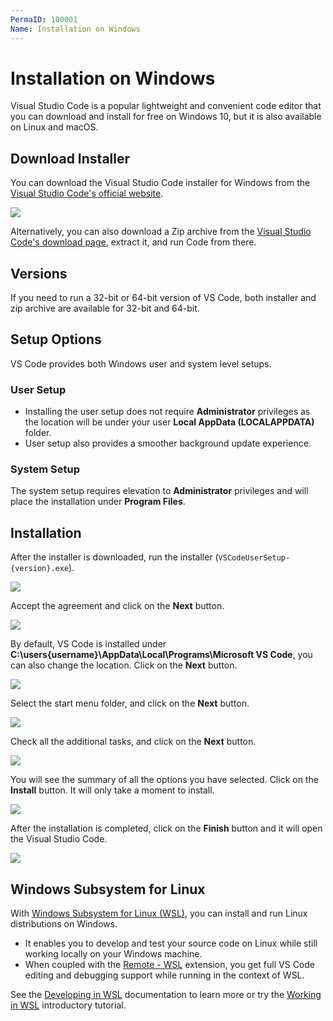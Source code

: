 ```yaml
---
PermaID: 100001
Name: Installation on Windows
---
```


# Installation on Windows

Visual Studio Code is a popular lightweight and convenient code editor that you can download and install for free on Windows 10, but it is also available on Linux and macOS.

## Download Installer

You can download the Visual Studio Code installer for Windows from the [Visual Studio Code's official website](https://code.visualstudio.com/Download).

<img src="https://raw.githubusercontent.com/zzzprojects/learn-orm/master/tutorials/visual-studio-code/images/installation-on-windows-1.png">

Alternatively, you can also download a Zip archive from the [Visual Studio Code's download page](https://code.visualstudio.com/Download), extract it, and run Code from there.

## Versions

If you need to run a 32-bit or 64-bit version of VS Code, both installer and zip archive are available for 32-bit and 64-bit.

## Setup Options

VS Code provides both Windows user and system level setups. 

### User Setup

 - Installing the user setup does not require **Administrator** privileges as the location will be under your user **Local AppData (LOCALAPPDATA)** folder. 
 - User setup also provides a smoother background update experience.

### System Setup

The system setup requires elevation to **Administrator** privileges and will place the installation under **Program Files**.

## Installation

After the installer is downloaded, run the installer (`VSCodeUserSetup-{version}.exe`). 

<img src="https://raw.githubusercontent.com/zzzprojects/learn-orm/master/tutorials/visual-studio-code/images/installation-on-windows-2.png">

Accept the agreement and click on the **Next** button.

<img src="https://raw.githubusercontent.com/zzzprojects/learn-orm/master/tutorials/visual-studio-code/images/installation-on-windows-3.png">

By default, VS Code is installed under **C:\users\{username}\AppData\Local\Programs\Microsoft VS Code**, you can also change the location. Click on the **Next** button. 

<img src="https://raw.githubusercontent.com/zzzprojects/learn-orm/master/tutorials/visual-studio-code/images/installation-on-windows-4.png">

Select the start menu folder, and click on the **Next** button.

<img src="https://raw.githubusercontent.com/zzzprojects/learn-orm/master/tutorials/visual-studio-code/images/installation-on-windows-5.png">

Check all the additional tasks, and click on the **Next** button.

<img src="https://raw.githubusercontent.com/zzzprojects/learn-orm/master/tutorials/visual-studio-code/images/installation-on-windows-6.png">

You will see the summary of all the options you have selected. Click on the **Install** button. It will only take a moment to install. 
 
<img src="https://raw.githubusercontent.com/zzzprojects/learn-orm/master/tutorials/visual-studio-code/images/installation-on-windows-7.png">

After the installation is completed, click on the **Finish** button and it will open the Visual Studio Code.

<img src="https://raw.githubusercontent.com/zzzprojects/learn-orm/master/tutorials/visual-studio-code/images/installation-on-windows-8.png">

## Windows Subsystem for Linux

With [Windows Subsystem for Linux (WSL)](https://docs.microsoft.com/en-us/windows/wsl/install-win10), you can install and run Linux distributions on Windows. 

 - It enables you to develop and test your source code on Linux while still working locally on your Windows machine.
 - When coupled with the [Remote - WSL](https://marketplace.visualstudio.com/items?itemName=ms-vscode-remote.remote-wsl) extension, you get full VS Code editing and debugging support while running in the context of WSL.

See the [Developing in WSL](https://code.visualstudio.com/docs/remote/wsl) documentation to learn more or try the [Working in WSL](https://code.visualstudio.com/docs/remote/wsl-tutorial) introductory tutorial.